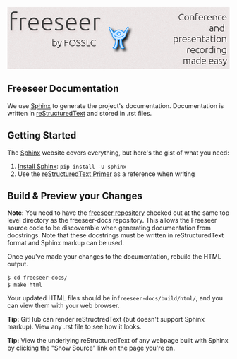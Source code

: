 [![Freeseer][freeseer-banner]][freeseer-docs]

Freeseer Documentation
----------------------

We use [Sphinx](http://sphinx.pocoo.org) to generate the project's documentation.
Documentation is written in [reStructuredText](http://docutils.sf.net/rst.html)
and stored in .rst files.

Getting Started
---------------
The [Sphinx](http://sphinx.pocoo.org) website covers everything, but here's the
gist of what you need:

1. [Install Sphinx](http://sphinx-doc.org/latest/install.html): `pip install -U sphinx`
2. Use the [reStructuredText Primer](http://sphinx.pocoo.org/rest.html) as a reference when writing

Build & Preview your Changes
----------------------------

**Note:** You need to have the [freeseer repository](https://github.com/freeseer/freeseer)
          checked out at the same top level directory as the freeseer-docs repository.
          This allows the Freeseer source code to be discoverable when
          generating documentation from docstrings. Note that these docstrings
          must be written in reStructuredText format and Sphinx markup can be used.

Once you've made your changes to the documentation, rebuild the HTML output.

    $ cd freeseer-docs/
    $ make html

Your updated HTML files should be in`freeseer-docs/build/html/`,
and you can view them with your web browser.

**Tip:** GitHub can render reStructredText (but doesn't support Sphinx markup).
         View any .rst file to see how it looks.

**Tip:** View the underlying reStructuredText of any webpage built with Sphinx
         by clicking the "Show Source" link on the page you're on.

[freeseer-banner]: https://github.com/Freeseer/freeseer.github.io/raw/master/img/banner.png "Freeseer by FOSSLC"
[freeseer-docs]: http://freeseer.rtfd.org
